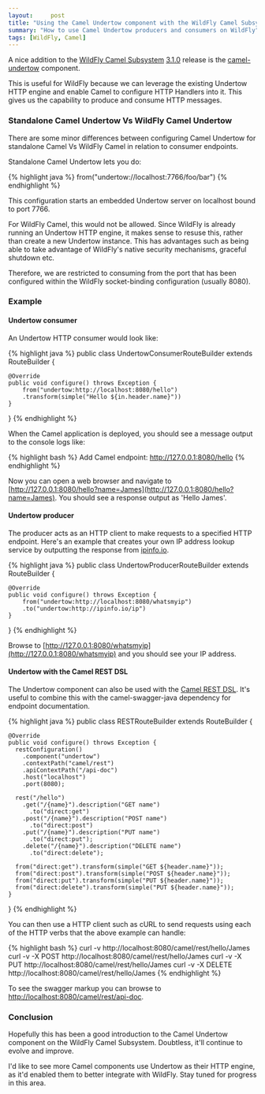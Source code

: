 ```yaml
---
layout:     post
title: "Using the Camel Undertow component with the WildFly Camel Subsystem"
summary: "How to use Camel Undertow producers and consumers on WildFly"
tags: [WildFly, Camel]
---
```


A nice addition to the [WildFly Camel Subsystem](https://github.com/wildfly-extras/wildfly-camel) [3.1.0](https://github.com/wildfly-extras/wildfly-camel/releases/tag/3.1.0) release is the [camel-undertow](http://camel.apache.org/undertow.html) component.

This is useful for WildFly because we can leverage the existing Undertow HTTP engine and enable Camel to
configure HTTP Handlers into it. This gives us the capability to produce and consume HTTP messages.

### Standalone Camel Undertow Vs WildFly Camel Undertow

There are some minor differences between configuring Camel Undertow for standalone Camel Vs WildFly Camel in relation
to consumer endpoints.

Standalone Camel Undertow lets you do:

{% highlight java %}
from("undertow://localhost:7766/foo/bar")
{% endhighlight %}

This configuration starts an embedded Undertow server on localhost bound to port 7766.

For WildFly Camel, this would not be allowed. Since WildFly is already running an Undertow HTTP engine,
it makes sense to resuse this, rather than create a new Undertow instance. This has advantages such as being able to take advantage of WildFly's native security mechanisms, graceful shutdown etc.

Therefore, we are restricted to consuming from
the port that has been configured within the WildFly socket-binding configuration (usually 8080).

### Example

#### Undertow consumer

An Undertow HTTP consumer would look like:

{% highlight java %}
public class UndertowConsumerRouteBuilder extends RouteBuilder {

    @Override
    public void configure() throws Exception {
        from("undertow:http://localhost:8080/hello")
        .transform(simple("Hello ${in.header.name}"))
    }
}
{% endhighlight %}

When the Camel application is deployed, you should see a message output to the console logs like:

{% highlight bash %}
Add Camel endpoint: http://127.0.0.1:8080/hello
{% endhighlight %}

Now you can open a web browser and navigate to [http://127.0.0.1:8080/hello?name=James](http://127.0.0.1:8080/hello?name=James). You should see a response output as 'Hello James'.

#### Undertow producer

The producer acts as an HTTP client to make requests to a specified HTTP endpoint. Here's an example that creates your own IP address lookup service by
outputting the response from [ipinfo.io](https://ipinfo.io/).

{% highlight java %}
public class UndertowProducerRouteBuilder extends RouteBuilder {

    @Override
    public void configure() throws Exception {
        from("undertow:http://localhost:8080/whatsmyip")
        .to("undertow:http://ipinfo.io/ip")
    }
}
{% endhighlight %}

Browse to [http://127.0.0.1:8080/whatsmyip](http://127.0.0.1:8080/whatsmyip) and you should see your IP address.


#### Undertow with the Camel REST DSL

The Undertow component can also be used with the [Camel REST DSL](http://camel.apache.org/rest-dsl.html). It's useful to combine this with the camel-swagger-java
dependency for endpoint documentation.

{% highlight java %}
public class RESTRouteBuilder extends RouteBuilder {

    @Override
    public void configure() throws Exception {
      restConfiguration()
        .component("undertow")
        .contextPath("camel/rest")
        .apiContextPath("/api-doc")
        .host("localhost")
        .port(8080);

      rest("/hello")
        .get("/{name}").description("GET name")
          .to("direct:get")
        .post("/{name}").description("POST name")
          .to("direct:post")
        .put("/{name}").description("PUT name")
          .to("direct:put");
        .delete("/{name}").description("DELETE name")
          .to("direct:delete");

      from("direct:get").transform(simple("GET ${header.name}"));
      from("direct:post").transform(simple("POST ${header.name}"));
      from("direct:put").transform(simple("PUT ${header.name}"));
      from("direct:delete").transform(simple("PUT ${header.name}"));
    }
}
{% endhighlight %}

You can then use a HTTP client such as cURL to send requests using each of the HTTP verbs that the above example can handle:

{% highlight bash %}
  curl -v http://localhost:8080/camel/rest/hello/James
  curl -v -X POST http://localhost:8080/camel/rest/hello/James
  curl -v -X PUT http://localhost:8080/camel/rest/hello/James
  curl -v -X DELETE http://localhost:8080/camel/rest/hello/James
{% endhighlight %}

To see the swagger markup you can browse to [http://localhost:8080/camel/rest/api-doc](http://localhost:8080/camel/rest/api-doc).

### Conclusion

Hopefully this has been a good introduction to the Camel Undertow component on the WildFly Camel Subsystem. Doubtless, it'll continue to evolve and improve.

I'd like to see more Camel components use Undertow as their HTTP engine, as it'd enabled them to better integrate with WildFly. Stay tuned for progress in this area.
